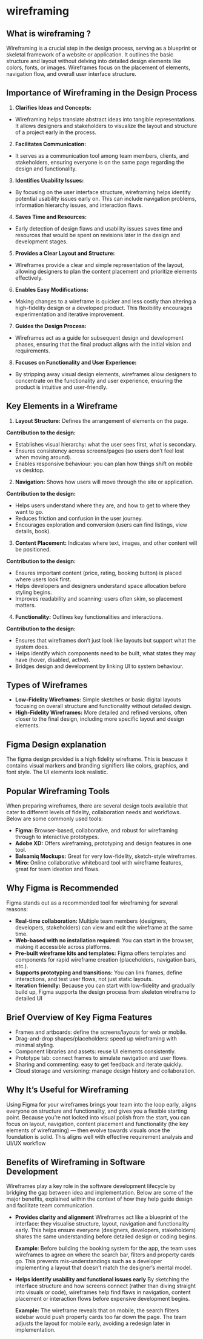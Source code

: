 # wireframing

## What is wireframing ?

Wireframing is a crucial step in the design process, serving as a blueprint or skeletal framework of a website or application. It outlines the basic structure and layout without delving into detailed design elements like colors, fonts, or images. Wireframes focus on the placement of elements, navigation flow, and overall user interface structure.

## Importance of Wireframing in the Design Process

1. **Clarifies Ideas and Concepts:**

- Wireframing helps translate abstract ideas into tangible representations. It allows designers and stakeholders to visualize the layout and structure of a project early in the process.

2. **Facilitates Communication:**

- It serves as a communication tool among team members, clients, and stakeholders, ensuring everyone is on the same page regarding the design and functionality.

3. **Identifies Usability Issues:**

- By focusing on the user interface structure, wireframing helps identify potential usability issues early on. This can include navigation problems, information hierarchy issues, and interaction flaws.

4. **Saves Time and Resources:**

- Early detection of design flaws and usability issues saves time and resources that would be spent on revisions later in the design and development stages.

5. **Provides a Clear Layout and Structure:**

- Wireframes provide a clear and simple representation of the layout, allowing designers to plan the content placement and prioritize elements effectively.

6. **Enables Easy Modifications:**

- Making changes to a wireframe is quicker and less costly than altering a high-fidelity design or a developed product. This flexibility encourages experimentation and iterative improvement.

7. **Guides the Design Process:**

- Wireframes act as a guide for subsequent design and development phases, ensuring that the final product aligns with the initial vision and requirements.

8. **Focuses on Functionality and User Experience:**

- By stripping away visual design elements, wireframes allow designers to concentrate on the functionality and user experience, ensuring the product is intuitive and user-friendly.

## Key Elements in a Wireframe

1. **Layout Structure:** Defines the arrangement of elements on the page.

**Contribution to the design:**

- Establishes visual hierarchy: what the user sees first, what is secondary.
- Ensures consistency across screens/pages (so users don’t feel lost when moving around).
- Enables responsive behaviour: you can plan how things shift on mobile vs desktop.

2. **Navigation:** Shows how users will move through the site or application.

**Contribution to the design:**

- Helps users understand where they are, and how to get to where they want to go.
- Reduces friction and confusion in the user journey.
- Encourages exploration and conversion (users can find listings, view details, book).

3. **Content Placement:** Indicates where text, images, and other content will be positioned.

**Contribution to the design:**

- Ensures important content (price, rating, booking button) is placed where users look first.
- Helps developers and designers understand space allocation before styling begins.
- Improves readability and scanning: users often skim, so placement matters.

4. **Functionality:** Outlines key functionalities and interactions.

**Contribution to the design:**

- Ensures that wireframes don’t just look like layouts but support what the system does.
- Helps identify which components need to be built, what states they may have (hover, disabled, active).
- Bridges design and development by linking UI to system behaviour.

## Types of Wireframes

- **Low-Fidelity Wireframes:** Simple sketches or basic digital layouts focusing on overall structure and functionality without detailed design.
- **High-Fidelity Wireframes:** More detailed and refined versions, often closer to the final design, including more specific layout and design elements.

## Figma Design explanation

The figma design provided is a high fidelity wireframe. This is beacuse it contains visual markers and branding signifiers like colors, graphics, and font style. The UI elements look realistic.

## Popular Wireframing Tools

When preparing wireframes, there are several design tools available that cater to different levels of fidelity, collaboration needs and workflows. Below are some commonly used tools:

- **Figma:** Browser-based, collaborative, and robust for wireframing through to interactive prototypes.
- **Adobe XD:** Offers wireframing, prototyping and design features in one tool.
- **Balsamiq Mockups:** Great for very low-fidelity, sketch-style wireframes.
- **Miro:** Online collaborative whiteboard tool with wireframe features, great for team ideation and flows.

## Why Figma is Recommended

Figma stands out as a recommended tool for wireframing for several reasons:

- **Real-time collaboration:** Multiple team members (designers, developers, stakeholders) can view and edit the wireframe at the same time.
- **Web-based with no installation required:** You can start in the browser, making it accessible across platforms.
- **Pre-built wireframe kits and templates:** Figma offers templates and components for rapid wireframe creation (placeholders, navigation bars, etc.).
- **Supports prototyping and transitions:** You can link frames, define interactions, and test user flows, not just static layouts.
- **Iteration friendly:** Because you can start with low-fidelity and gradually build up, Figma supports the design process from skeleton wireframe to detailed UI

## Brief Overview of Key Figma Features

- Frames and artboards: define the screens/layouts for web or mobile.
- Drag-and-drop shapes/placeholders: speed up wireframing with minimal styling.
- Component libraries and assets: reuse UI elements consistently.
- Prototype tab: connect frames to simulate navigation and user flows.
- Sharing and commenting: easy to get feedback and iterate quickly.
- Cloud storage and versioning: manage design history and collaboration.

## Why It’s Useful for Wireframing

Using Figma for your wireframes brings your team into the loop early, aligns everyone on structure and functionality, and gives you a flexible starting point. Because you’re not locked into visual polish from the start, you can focus on layout, navigation, content placement and functionality (the key elements of wireframing) — then evolve towards visuals once the foundation is solid. This aligns well with effective requirement analysis and UI/UX workflow

## Benefits of Wireframing in Software Development

Wireframes play a key role in the software development lifecycle by bridging the gap between idea and implementation. Below are some of the major benefits, explained within the context of how they help guide design and facilitate team communication.

- **Provides clarity and alignment**
  Wireframes act like a blueprint of the interface: they visualise structure, layout, navigation and functionality early. This helps ensure everyone (designers, developers, stakeholders) shares the same understanding before detailed design or coding begins.

  **Example**: Before building the booking system for the app, the team uses wireframes to agree on where the search bar, filters and property cards go. This prevents mis-understandings such as a developer implementing a layout that doesn’t match the designer’s mental model.

- **Helps identify usability and functional issues early**
  By sketching the interface structure and how screens connect (rather than diving straight into visuals or code), wireframes help find flaws in navigation, content placement or interaction flows before expensive development begins.

  **Example:** The wireframe reveals that on mobile, the search filters sidebar would push property cards too far down the page. The team adjusts the layout for mobile early, avoiding a redesign later in implementation.
